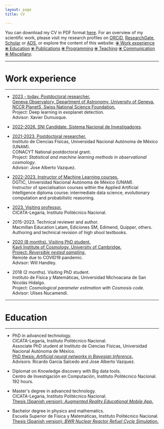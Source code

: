 ```yaml
---
layout: page
title: CV

---
```



You can download my CV in PDF format [<u>here</u>](https://www.dropbox.com/scl/fi/t9ijair0nzv21xtsare63/CV_eng.pdf?rlkey=32th2gfen5sz0qmrr9avojwsy&st=bweucjdo&dl=0). For an overview of my scientific work, please visit my research profiles on [<u>ORCiD</u>](https://orcid.org/0000-0002-6473-018X), [<u>ResearchGate</u>](https://www.researchgate.net/profile/Isidro-Gomez-Vargas), [<u>Scholar</u>](https://scholar.google.com.mx/citations?user=c9OLfMcAAAAJ&hl=es) or [<u>ADS</u>](https://ui.adsabs.harvard.edu/public-libraries/T0oALfuqQqSqUArTO-Gl1Q), or explore the content of this website: 
[⦿ <u>Work experience</u>](#work-experience) [⦿ <u>Education</u>](#education) [⦿ <u>Publications</u>](https://igomezv.github.io/publications) [⦿ <u>Programming</u>](https://igomezv.github.io/code/) [⦿ <u>Teaching</u>](https://igomezv.github.io/teaching) [⦿ <u>Communication</u>](https://igomezv.github.io/communication) [⦿ <u>Miscellany</u>](https://igomezv.github.io/other).


-----------------------------------------------------------

# Work experience
---

 -  <a href="https://www.unige.ch/sciences/astro/exoplanets/en/team/scientific-collaborators/gomez-vargas-isidro/">2023 - today. Postdoctoral researcher.<br>
   Geneva Observatory, Department of Astronomy, University of Geneva. <br> </a>
   <a href="https://nccr-planets.ch/de/team/gomez-vargas-isidro-dr/">NCCR PlanetS, Swiss National Science Foundation.<br> </a>
   Project: Deep learning in exoplanet detection. <br> 
   Advisor: Xavier Dumusque.

 - [2022-2026. SNI Candidate. Sistema Nacional de Investigadores](https://www.dropbox.com/scl/fi/wmg5pioxeaqgnh7gfzwtw/SNI_distincion.pdf?rlkey=8zjrzu1r9p382g98eaevdi579&dl=0).

- <a href="https://www.fis.unam.mx/directorio/1333/isidro-strong-gomez-strong-vargas">2021-2023. Postdoctoral researcher.</a><br>
  Instituto de Ciencias Físicas, Universidad Nacional Autónoma de México (UNAM). <br>
  CONACYT National postdoctoral grant. <br>
  Project: *Statistical and machine learning methods in observational cosmology*.<br>
  Advisor: Jose Alberto Vazquez.

- <a href="https://www.fis.unam.mx/directorio/1333/isidro-strong-gomez-strong-vargas">2022-2023. Instructor of Machine Learning courses.</a><br>
  DGTIC, Universidad Nacional Autónoma de México (UNAM). <br>
  Instructor of specialisation courses within the Applied Artificial Intelligence diploma course: intermediate data science, evolutionary computation and probabilistic reasoning.
 
 - [2023. Visiting professor.](https://www.dropbox.com/scl/fi/pmdukb9y42k9rjyaac03o/17341-EA-23-Isidro-G-mez-Vargas.pdf?rlkey=zl6nn6tbnz5f5xd7u6ltnumvb&dl=0) <br>
   CICATA-Legaria, Instituto Politécnico Nacional.<br>  
   
- 2015-2023. Technical reviewer and author. <br> 
  Macmillan Education Latam, Ediciones SM, Edimend, Quipper, others. <br> 
  Authoring and technical revision of high shool textbooks. <br> 
  
- <a href="https://www.willhandley.co.uk/students/">2020 (8 months). Visiting PhD student.<br>
  Kavli Institute of Cosmology, University of Cambridge.</a><br> 
  [Project: *Reversible nested sampling*.](https://www.dropbox.com/scl/fi/myj362tlw6bnsktidc7t3/2letters_Camb_Handley.pdf?rlkey=nez29to3vxa9juydfbb87aa3g&dl=0)<br>
  Remote due to COVID19 pandemic.<br>
  Advisor: Will Handley. <br> 

- 2018 (2 months). Visiting PhD student. <br> 
  Instituto de Física y Matemáticas, Universidad Michoacana de San Nicolás Hidalgo. <br> 
  Project: *Cosmological parameter estimation with Cosmosis code*. <br> 
  Advisor: Ulises Nucamendi.



---
# Education

---

- PhD in advanced technology.<br> 
  CICATA-Legaria, Instituto Politécnico Nacional.<br> 
  Associate PhD student at Instituto de Ciencias Físicas, Universidad Nacional Autónoma de México. <br>
  <a href="https://www.academia.edu/49505808/Artificial_neural_networks_in_Bayesian_inference">PhD thesis: *Artificial neural networks in Bayesian Inference*.</a> <br>
  Advisors: Ricardo Garcia Salcedo and Jose Alberto Vazquez.<br>

- Diplomat on Knowledge discovery with Big data tools. <br>
  Centro de Investigación en Computación, Instituto Politécnico Nacional. <br>
  192 hours.
  
- Master's degree in advanced technology.<br>
 CICATA-Legaria, Instituto Politécnico Nacional. <br>
 <a href="https://tesis.ipn.mx/handle/123456789/24066">Thesis (Spanish version): *Augmented Reality Educational Mobile App*. </a><br>

- Bachelor degree in physics and mathematics. <br>
  Escuela Superior de Física y Matemáticas, Instituto Politécnico Nacional. <br>
 <a href="https://www.academia.edu/35480399/Seguimiento_operacional_de_una_recarga_de_combustible_de_un_reactor_BWR_con_SIMULATE_3">Thesis (Spanish version): *BWR Nuclear Reactor Refuel Cycle Simulation*. </a><br>
